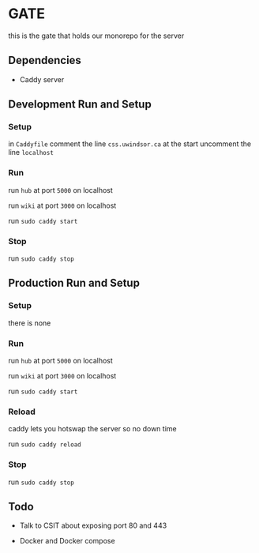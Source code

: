 # GATE

this is the gate that holds our monorepo for the server

## Dependencies
* Caddy server

## Development Run and Setup

### Setup
in `Caddyfile` comment the line `css.uwindsor.ca` at the start
uncomment the line `localhost`

### Run

run `hub` at port `5000` on localhost

run `wiki` at port `3000` on localhost

run `sudo caddy start`

### Stop

run `sudo caddy stop`

## Production Run and Setup

### Setup
there is none

### Run

run `hub` at port `5000` on localhost

run `wiki` at port `3000` on localhost

run `sudo caddy start`

### Reload

caddy lets you hotswap the server so no down time

run `sudo caddy reload`

### Stop

run `sudo caddy stop`

## Todo

* Talk to CSIT about exposing port 80 and 443

* Docker and Docker compose
